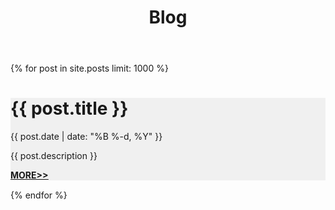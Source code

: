 ﻿---
layout: default
title: Blog
---
<div class="container">
{% for post in site.posts limit: 1000 %}
	<div class="row" style="margin-bottom:15px">
		<div class="col-sm-12" style="background-color: #f0f0f0;">
			<h1>{{ post.title }}</h1>
			<p>{{ post.date | date: "%B %-d, %Y" }}</p>
			<p>{{ post.description }}</p>
			<p style="text-decoration:underline; font-weight:bold"><a href="{{ post.url }}">MORE>></a></p>
		</div>
	</div>
{% endfor %}
</div>